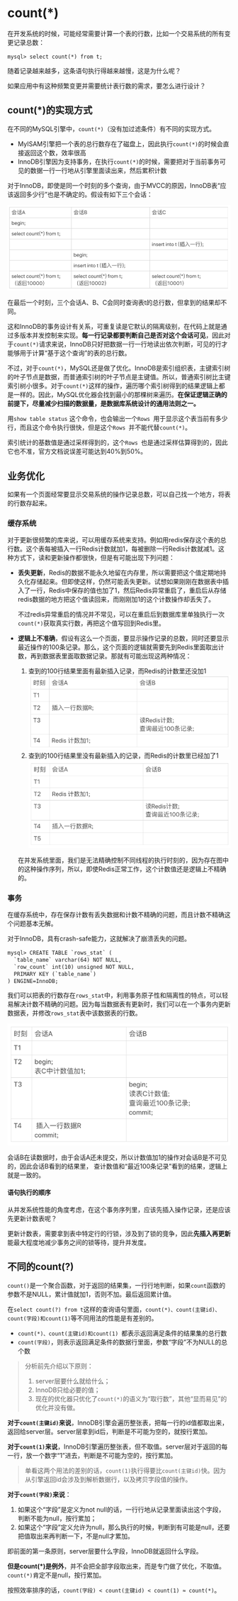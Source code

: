 # count\(\*\)

在开发系统的时候，可能经常需要计算一个表的行数，比如一个交易系统的所有变更记录总数：

```
mysql> select count(*) from t;
```

随着记录越来越多，这条语句执行得越来越慢，这是为什么呢？

如果应用中有这种频繁变更并需要统计表行数的需求，要怎么进行设计？

## count(*)的实现方式

在不同的MySQL引擎中，`count(*)`（没有加过滤条件）有不同的实现方式。

- MyISAM引擎把一个表的总行数存在了磁盘上，因此执行`count(*)`的时候会直接返回这个数，效率很高
- InnoDB引擎因为支持事务，在执行`count(*)`的时候，需要把对于当前事务可见的数据一行一行地从引擎里面读出来，然后累积计数

对于InnoDB，即使是同一个时刻的多个查询，由于MVCC的原因，InnoDB表“应该返回多少行”也是不确定的。假设有如下三个会话：

![会话A、B、C的执行流程](count.assets/5e716ba1d464c8224c1c1f36135d0e97.png)

在最后一个时刻，三个会话A、B、C会同时查询表t的总行数，但拿到的结果却不同。

这和InnoDB的事务设计有关系，可重复读是它默认的隔离级别，在代码上就是通过多版本并发控制来实现。**每一行记录都要判断自己是否对这个会话可见**，因此对于`count(*)`请求来说，InnoDB只好把数据一行一行地读出依次判断，可见的行才能够用于计算“基于这个查询”的表的总行数。

不过，对于`count(*)`，MySQL还是做了优化。InnoDB是索引组织表，主键索引树的叶子节点是数据，而普通索引树的叶子节点是主键值。所以，普通索引树比主键索引树小很多。对于`count(*)`这样的操作，遍历哪个索引树得到的结果逻辑上都是一样的。因此，MySQL优化器会找到最小的那棵树来遍历。**在保证逻辑正确的前提下，尽量减少扫描的数据量，是数据库系统设计的通用法则之一。**

用`show table status` 这个命令，也会输出一个`Rows `用于显示这个表当前有多少行，而且这个命令执行很快，但是这个`Rows `并不能代替`count(*)`。

索引统计的基数值是通过采样得到的，这个`Rows `也是通过采样估算得到的，因此它也不准，官方文档说误差可能达到40%到50%。

## 业务优化

如果有一个页面经常要显示交易系统的操作记录总数，可以自己找一个地方，将表的行数存起来。

### 缓存系统

对于更新很频繁的库来说，可以用缓存系统来支持。例如用redis保存这个表的总行数。这个表每被插入一行Redis计数就加1，每被删除一行Redis计数就减1。这种方式下，读和更新操作都很快，但是有可能出现下列问题：

- **丢失更新**，Redis的数据不能永久地留在内存里，所以需要把这个值定期地持久化存储起来。但即使这样，仍然可能丢失更新。试想如果刚刚在数据表中插入了一行，Redis中保存的值也加了1，然后Redis异常重启了，重启后从存储redis数据的地方把这个值读回来，而刚刚加1的这个计数操作却丢失了。

  不过redis异常重启的情况并不常见，可以在重启后到数据库里单独执行一次`count(*)`获取真实行数，再把这个值写回到Redis里。

- **逻辑上不准确**，假设有这么一个页面，要显示操作记录的总数，同时还要显示最近操作的100条记录。那么，这个页面的逻辑就需要先到Redis里面取出计数，再到数据表里面取数据记录。那就有可能出现这两种情况：

  1. 查到的100行结果里面有最新插入记录，而Redis的计数里还没加1
     ![会话A、B执行时序图](count.assets/39898af053695dad37227d71ae288e33.png)
  2. 查到的100行结果里没有最新插入的记录，而Redis的计数里已经加了1
     ![调整顺序后，会话A、B的执行时序图](count.assets/5c2f786beae1d8917cdc5033b7bf0bdb.png)

  在并发系统里面，我们是无法精确控制不同线程的执行时刻的，因为存在图中的这种操作序列，所以，即使Redis正常工作，这个计数值还是逻辑上不精确的。



### 事务

在缓存系统中，存在保存计数有丢失数据和计数不精确的问题，而且计数不精确这个问题基本无解。

对于InnoDB，具有crash-safe能力，这就解决了崩溃丢失的问题。

```
mysql> CREATE TABLE `rows_stat` (
  `table_name` varchar(64) NOT NULL,
  `row_count` int(10) unsigned NOT NULL,
  PRIMARY KEY (`table_name`)
) ENGINE=InnoDB;
```

我们可以把表的行数存在`rows_stat`中，利用事务原子性和隔离性的特点，可以轻易解决计数不精确的问题。因为每当数据表有更新时，我们可以在一个事务内更新数据表，并修改`rows_stat`表中该数据表的行数。

![会话A、B的执行时序图](count.assets/9e4170e2dfca3524eb5e92adb8647de3.png)

会话B在读数据时，由于会话A还未提交，所以计数值加1的操作对会话B是不可见的，因此会话B看到的结果里， 查计数值和“最近100条记录”看到的结果，逻辑上就是一致的。

#### 语句执行的顺序

从并发系统性能的角度考虑，在这个事务序列里，应该先插入操作记录，还是应该先更新计数表呢？

更新计数表，需要拿到表中特定行的行锁，涉及到了锁的竞争，因此**先插入再更新**能最大程度地减少事务之间的锁等待，提升并发度。



## 不同的count(?)

`count()`是一个聚合函数，对于返回的结果集，一行行地判断，如果`count`函数的参数不是NULL，累计值就加1，否则不加。最后返回累计值。

在`select count(?) from t`这样的查询语句里面，`count(*)、count(主键id)、count(字段)和count(1)`等不同用法的性能是有差别的。

- `count(*)、count(主键id)和count(1) `都表示返回满足条件的结果集的总行数
- `count(字段)`，则表示返回满足条件的数据行里面，参数“字段”不为NULL的总个数

> 分析前先介绍以下原则：
>
> 1. server层要什么就给什么；
> 2. InnoDB只给必要的值；
> 3. 现在的优化器只优化了`count(*)`的语义为“取行数”，其他“显而易见”的优化并没有做。

**对于`count(主键id)`来说**，InnoDB引擎会遍历整张表，把每一行的id值都取出来，返回给server层。server层拿到id后，判断是不可能为空的，就按行累加。

**对于`count(1)`来说**，InnoDB引擎遍历整张表，但不取值。server层对于返回的每一行，放一个数字“1”进去，判断是不可能为空的，按行累加。

> 单看这两个用法的差别的话，`count(1)`执行得要比`count(主键id)`快。因为从引擎返回id会涉及到解析数据行，以及拷贝字段值的操作。

**对于`count(字段)`来说**：

1. 如果这个“字段”是定义为not null的话，一行行地从记录里面读出这个字段，判断不能为null，按行累加；
2. 如果这个“字段”定义允许为null，那么执行的时候，判断到有可能是null，还要把值取出来再判断一下，不是null才累加。

即前面的第一条原则，server层要什么字段，InnoDB就返回什么字段。

**但是count(\*)是例外**，并不会把全部字段取出来，而是专门做了优化，不取值。`count(*)`肯定不是null，按行累加。

按照效率排序的话，`count(字段) < count(主键id) < count(1) ≈ count(*)`。







